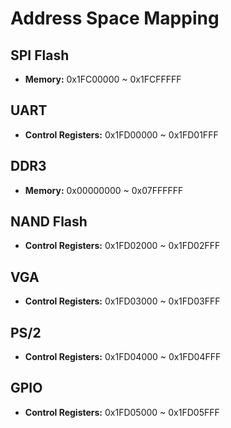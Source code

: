 # Address Space Mapping

## SPI Flash

* **Memory:** 0x1FC00000 ~ 0x1FCFFFFF
<!-- * **Control Registers:** 0x1FD00000 ~ 0x1FD00FFF -->

## UART

* **Control Registers:** 0x1FD00000 ~ 0x1FD01FFF

## DDR3

* **Memory:** 0x00000000 ~ 0x07FFFFFF

## NAND Flash

* **Control Registers:** 0x1FD02000 ~ 0x1FD02FFF

## VGA

* **Control Registers:** 0x1FD03000 ~ 0x1FD03FFF

## PS/2

* **Control Registers:** 0x1FD04000 ~ 0x1FD04FFF

## GPIO

* **Control Registers:** 0x1FD05000 ~ 0x1FD05FFF
